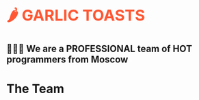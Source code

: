 <h1 align="left" style="font-size: 36px; color: #FF5733; font-weight: bold; text-transform: uppercase;">🌶 Garlic Toasts</h1>

<h2 align="left">👨🏻‍💻 We are a PROFESSIONAL team of HOT programmers from Moscow</h2>

# The Team


